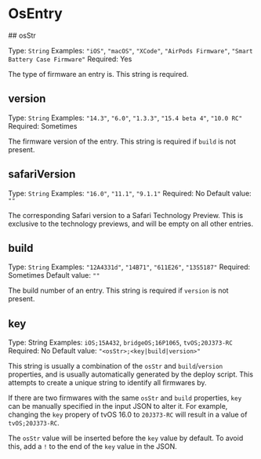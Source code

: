 # OsEntry

## osStr

Type: `String`
Examples: `"iOS"`, `"macOS"`, `"XCode"`, `"AirPods Firmware"`, `"Smart Battery Case Firmware"`
Required: Yes

The type of firmware an entry is. This string is required.

## version

Type: `String`
Examples: `"14.3"`, `"6.0"`, `"1.3.3"`, `"15.4 beta 4"`, `"10.0 RC"`
Required: Sometimes

The firmware version of the entry. This string is required if `build` is not present.

## safariVersion

Type: `String`
Examples: `"16.0"`, `"11.1"`, `"9.1.1"`
Required: No
Default value: `""`

The corresponding Safari version to a Safari Technology Preview. This is exclusive to the technology previews, and will be empty on all other entries.

## build

Type: `String`
Examples: `"12A4331d"`, `"14B71"`, `"611E26"`, `"13S5187"`
Required: Sometimes
Default value: `""`

The build number of an entry. This string is required if `version` is not present.

## key

Type: String
Examples: `iOS;15A432`, `bridgeOS;16P1065`, `tvOS;20J373-RC`
Required: No
Default value: `"<osStr>;<key|build|version>"`

This string is usually a combination of the `osStr` and `build`/`version` properties, and is usually automatically generated by the deploy script. This attempts to create a unique string to identify all firmwares by.

If there are two firmwares with the same `osStr` and `build` properties, `key` can be manually specified in the input JSON to alter it. For example, changing the `key` propery of tvOS 16.0 to `20J373-RC` will result in a value of `tvOS;20J373-RC`.

The `osStr` value will be inserted before the `key` value by default. To avoid this, add a `!` to the end of the `key` value in the JSON.
